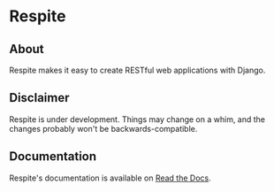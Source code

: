 # Respite

## About

Respite makes it easy to create RESTful web applications with Django.

## Disclaimer

Respite is under development. Things may change on a whim, and the changes probably won't be backwards-compatible.

## Documentation

Respite's documentation is available on [Read the Docs](http://readthedocs.org/docs/respite).

